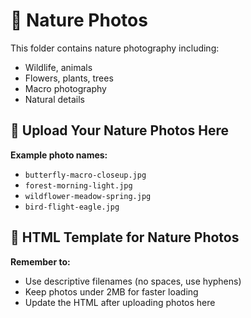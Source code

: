 # 🌿 Nature Photos

This folder contains nature photography including:

- Wildlife, animals
- Flowers, plants, trees
- Macro photography
- Natural details

## 📸 Upload Your Nature Photos Here

**Example photo names:**
- `butterfly-macro-closeup.jpg`
- `forest-morning-light.jpg`
- `wildflower-meadow-spring.jpg`
- `bird-flight-eagle.jpg`

## 📝 HTML Template for Nature Photos

<!-- ```html
<div class="photo-item" data-category="nature" data-upload-date="2024-01-17T09:45:00">
    <img src="photos/nature/your-photo-name.jpg" alt="Your Photo Description" loading="lazy">
    <div class="photo-overlay">
        <h3>Your Photo Title</h3>
        <p>Nature</p>
        <p class="upload-date">Uploaded: Jan 17, 2024</p>
    </div>
</div>
``` -->

**Remember to:**
- Use descriptive filenames (no spaces, use hyphens)
- Keep photos under 2MB for faster loading
- Update the HTML after uploading photos here 